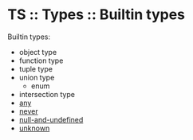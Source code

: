 # TS :: Types :: Builtin types

Builtin types:
- object type
- function type
- tuple type
- union type
  - enum
- intersection type
- [any](./any.md) 
- [never](./never.md) 
- [null-and-undefined](./null-and-undefined.md) 
- [unknown](./unknown.md)
